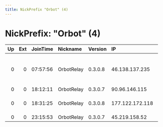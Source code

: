 ```yaml
---
title: NickPrefix "Orbot" (4)
---
```


# NickPrefix: "Orbot" (4)

|   Up |   Ext | JoinTime   | Nickname   | Version   | IP              | AS                                | CC   |   ORp |   Dirp | OS    | Contact   |   eFamMembers |
|-----:|------:|:-----------|:-----------|:----------|:----------------|:----------------------------------|:-----|------:|-------:|:------|:----------|--------------:|
|    0 |     0 | 07:57:56   | OrbotRelay | 0.3.0.8   | 46.138.137.235  | OJS Moscow city telephone network | ru   |  9001 |      0 | Linux | None      |             1 |
|    0 |     0 | 18:12:11   | OrbotRelay | 0.3.0.7   | 90.96.146.115   | Orange                            | fr   |  9001 |      0 | Linux | None      |             1 |
|    0 |     0 | 18:31:25   | OrbotRelay | 0.3.0.8   | 177.122.172.118 | Tim Celular S.A.                  | br   |  9001 |      0 | Linux | None      |             1 |
|    0 |     0 | 23:15:53   | OrbotRelay | 0.3.0.7   | 45.219.158.52   | ASMedi                            | ma   |  9001 |      0 | Linux | None      |             1 |
